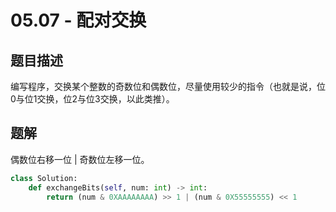 # 05.07 - 配对交换

## 题目描述
编写程序，交换某个整数的奇数位和偶数位，尽量使用较少的指令（也就是说，位0与位1交换，位2与位3交换，以此类推）。


## 题解
偶数位右移一位 \| 奇数位左移一位。
```python
class Solution:
    def exchangeBits(self, num: int) -> int:
        return (num & 0XAAAAAAAA) >> 1 | (num & 0X55555555) << 1
```
